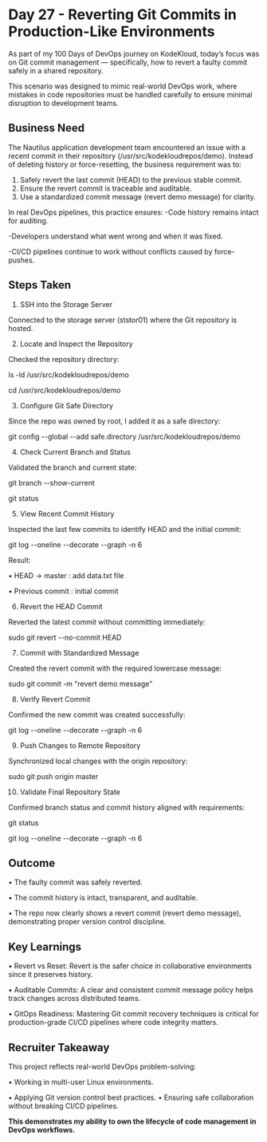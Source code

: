 # Day 27 - Reverting Git Commits in Production-Like Environments
As part of my 100 Days of DevOps journey on KodeKloud, today’s focus was on Git commit management — specifically, how to revert a faulty commit safely in a shared repository.

This scenario was designed to mimic real-world DevOps work, where mistakes in code repositories must be handled carefully to ensure minimal disruption to development teams.

## Business Need
The Nautilus application development team encountered an issue with a recent commit in their repository (/usr/src/kodekloudrepos/demo). Instead of deleting history or force-resetting, the business requirement was to:

1. Safely revert the last commit (HEAD) to the previous stable commit.
2. Ensure the revert commit is traceable and auditable.
3. Use a standardized commit message (revert demo message) for clarity.

In real DevOps pipelines, this practice ensures:
-Code history remains intact for auditing.

-Developers understand what went wrong and when it was fixed.

-CI/CD pipelines continue to work without conflicts caused by force-pushes.

## Steps Taken
1. SSH into the Storage Server

Connected to the storage server (ststor01) where the Git repository is hosted.

2. Locate and Inspect the Repository

Checked the repository directory:

ls -ld /usr/src/kodekloudrepos/demo

cd /usr/src/kodekloudrepos/demo

3. Configure Git Safe Directory

Since the repo was owned by root, I added it as a safe directory:

git config --global --add safe.directory /usr/src/kodekloudrepos/demo

4. Check Current Branch and Status

Validated the branch and current state:

git branch --show-current

git status

5. View Recent Commit History

Inspected the last few commits to identify HEAD and the initial commit:

git log --oneline --decorate --graph -n 6

Result:

•	HEAD -> master : add data.txt file

•	Previous commit : initial commit

6. Revert the HEAD Commit

Reverted the latest commit without committing immediately:

sudo git revert --no-commit HEAD

7. Commit with Standardized Message

Created the revert commit with the required lowercase message:

sudo git commit -m "revert demo message"

8. Verify Revert Commit

Confirmed the new commit was created successfully:

git log --oneline --decorate --graph -n 6

9. Push Changes to Remote Repository

Synchronized local changes with the origin repository:

sudo git push origin master

10. Validate Final Repository State

Confirmed branch status and commit history aligned with requirements:

git status

git log --oneline --decorate --graph -n 6

## Outcome
•	The faulty commit was safely reverted.

•	The commit history is intact, transparent, and auditable.

•	The repo now clearly shows a revert commit (revert demo message), demonstrating proper version control discipline.

## Key Learnings

•	Revert vs Reset: Revert is the safer choice in collaborative environments since it preserves history.

•	Auditable Commits: A clear and consistent commit message policy helps track changes across distributed teams.

•	GitOps Readiness: Mastering Git commit recovery techniques is critical for production-grade CI/CD pipelines where code integrity matters.

## Recruiter Takeaway
This project reflects real-world DevOps problem-solving:

•	Working in multi-user Linux environments.

•	Applying Git version control best practices.
•	Ensuring safe collaboration without breaking CI/CD pipelines.

**This demonstrates my ability to own the lifecycle of code management in DevOps workflows.**
